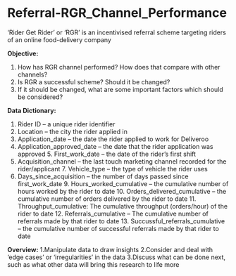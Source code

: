 # Referral-RGR_Channel_Performance
‘Rider Get Rider’ or ‘RGR’ is an incentivised referral scheme targeting riders of an online food-delivery company

**Objective:**
1. How has RGR channel performed? How does that compare with other channels? 
2. Is RGR a successful scheme? Should it be changed? 
3. If it should be changed, what are some important factors which should be considered?

**Data Dictionary:** 
1. Rider ID – a unique rider identifier 
2. Location – the city the rider applied in 
3. Application_date – the date the rider applied to work for Deliveroo 
4. Application_approved_date – the date that the rider application was approved 5. First_work_date – the date of the rider’s first shift 
6. Acquisition_channel – the last touch marketing channel recorded for the rider/applicant 7. Vehicle_type – the type of vehicle the rider uses 
8. Days_since_acquisition – the number of days passed since first_work_date 9. Hours_worked_cumulative – the cumulative number of hours worked by the rider to date 10. Orders_delivered_cumulative – the cumulative number of orders delivered by the rider to date 11. Throughput_cumulative: The cumulative throughput (orders/hour) of the rider to date 12. Referrals_cumulative – The cumulative number of referrals made by that rider to date 13. Succussful_referrals_cumulative – the cumulative number of successful referrals made by that rider to date


**Overview:**
1.Manipulate data to draw insights
2.Consider and deal with ‘edge cases’ or ‘irregularities’ in the data 
3.Discuss what can be done next, such as what other data will bring this research to life more
